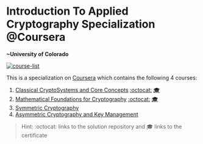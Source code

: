 # Introduction To Applied Cryptography Specialization @Coursera
__~University of Colorado__

[![course-list](https://img.shields.io/badge/also%20see-Other%20Coursera%20Courses-1f72ff.svg)](https://github.com/anishLearnsToCode/course-list#coursera)

This is a specialization on 
[Coursera](https://www.coursera.org/specializations/introduction-applied-cryptography) 
which contains the following 4 courses:

1. [Classical CryptoSystems and Core Concepts](https://www.coursera.org/learn/classical-cryptosystems) [:octocat:](https://github.com/anishLearnsToCode/classical-cryptosystems-core-concepts) [🎓](https://www.coursera.org/verify/7FVGRVKAFW73)
1. [Mathematical Foundations for Cryptography](https://www.coursera.org/learn/mathematical-foundations-cryptography) [:octocat:](https://github.com/anishLearnsToCode/mathematical-foundations-cryptography) [🎓](http://coursera.org/verify/ZPQF7QGV22XT)
1. [Symmetric Cryptography](https://www.coursera.org/learn/symmetric-crypto)
1. [Asymmetric Cryptography and Key Management](https://www.coursera.org/learn/asymmetric-crypto)

> Hint: :octocat: links to the solution repository and 🎓 links to the certificate
